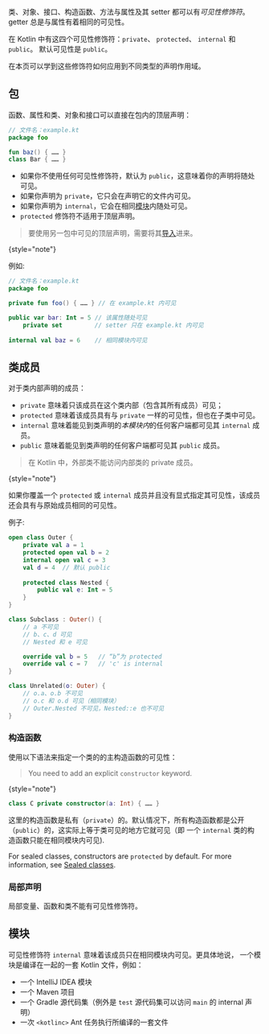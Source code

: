 [//]: # (title: 可见性修饰符)

类、对象、接口、构造函数、方法与属性及其 setter 都可以有*可见性修饰符*。
getter 总是与属性有着相同的可见性。

在 Kotlin 中有这四个可见性修饰符：`private`、 `protected`、 `internal` 和 `public`。
默认可见性是 `public`。

在本页可以学到这些修饰符如何应用到不同类型的声明作用域。

## 包

函数、属性和类、对象和接口可以直接在包内的顶层声明：

```kotlin
// 文件名：example.kt
package foo

fun baz() { …… }
class Bar { …… }
```

* 如果你不使用任何可见性修饰符，默认为 `public`，这意味着你的声明<!--
  -->将随处可见。
* 如果你声明为 `private`，它只会在声明它的文件内可见。
* 如果你声明为 `internal`，它会在相同[模块](#模块)内随处可见。
* `protected` 修饰符不适用于顶层声明。

>要使用另一包中可见的顶层声明，需要将其[导入](packages.md#导入)进来。
>
{style="note"}

例如:

```kotlin
// 文件名：example.kt
package foo

private fun foo() { …… } // 在 example.kt 内可见

public var bar: Int = 5 // 该属性随处可见
    private set         // setter 只在 example.kt 内可见
    
internal val baz = 6    // 相同模块内可见
```

## 类成员

对于类内部声明的成员：

* `private` 意味着只该成员在这个类内部（包含其所有成员）可见；
* `protected` 意味着该成员具有与 `private` 一样的可见性，但也在子类中可见。
* `internal` 意味着能见到类声明的*本模块内*的任何客户端都可见其 `internal` 成员。
* `public` 意味着能见到类声明的任何客户端都可见其 `public` 成员。

> 在 Kotlin 中，外部类不能访问内部类的 private 成员。
>
{style="note"}

如果你覆盖一个 `protected` 或 `internal` 成员并且没有显式指定其可见性，该成员<!--
-->还会具有与原始成员相同的可见性。

例子:

```kotlin
open class Outer {
    private val a = 1
    protected open val b = 2
    internal open val c = 3
    val d = 4  // 默认 public
    
    protected class Nested {
        public val e: Int = 5
    }
}

class Subclass : Outer() {
    // a 不可见
    // b、c、d 可见
    // Nested 和 e 可见

    override val b = 5   // “b”为 protected
    override val c = 7   // 'c' is internal
}

class Unrelated(o: Outer) {
    // o.a、o.b 不可见
    // o.c 和 o.d 可见（相同模块）
    // Outer.Nested 不可见，Nested::e 也不可见
}
```

### 构造函数

使用以下语法来指定一个类的的主构造函数的可见性：

> You need to add an explicit `constructor` keyword.
>
{style="note"}

```kotlin
class C private constructor(a: Int) { …… }
```

这里的构造函数是私有（`private`）的。默认情况下，所有构造函数都是公开（`public`）的，这实际上<!--
-->等于类可见的地方它就可见（即 一个 `internal` 类的构造函数只能<!--
-->在相同模块内可见).

For sealed classes, constructors are `protected` by default. For more information, see [Sealed classes](sealed-classes.md#constructors).

### 局部声明

局部变量、函数和类不能有可见性修饰符。

## 模块

可见性修饰符 `internal` 意味着该成员只在相同模块内可见。更具体地说，
一个模块是编译在一起的一套 Kotlin 文件，例如：

* 一个 IntelliJ IDEA 模块
* 一个 Maven 项目
* 一个 Gradle 源代码集（例外是 `test` 源代码集可以访问 `main` 的 internal 声明）
* 一次 `<kotlinc>` Ant 任务执行所编译的一套文件
